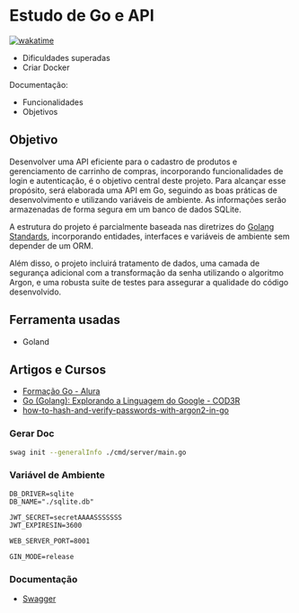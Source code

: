# Estudo de Go e API

[![wakatime](https://wakatime.com/badge/user/d38eb168-6d29-49d2-bed8-f1f729c66217/project/018b3f5e-43e7-49a0-a247-0f3df625c66b.svg)](https://wakatime.com/badge/user/d38eb168-6d29-49d2-bed8-f1f729c66217/project/018b3f5e-43e7-49a0-a247-0f3df625c66b)

- Dificuldades superadas
- Criar Docker

Documentação:

- Funcionalidades
- Objetivos

## Objetivo

Desenvolver uma API eficiente para o cadastro de produtos e gerenciamento de carrinho de compras, incorporando funcionalidades de login e autenticação, é o objetivo central deste projeto. Para alcançar esse propósito, será elaborada uma API em Go, seguindo as boas práticas de desenvolvimento e utilizando variáveis de ambiente. As informações serão armazenadas de forma segura em um banco de dados SQLite.

A estrutura do projeto é parcialmente baseada nas diretrizes do [Golang Standards](https://github.com/golang-standards/project-layout), incorporando entidades, interfaces e variáveis de ambiente sem depender de um ORM.

Além disso, o projeto incluirá tratamento de dados, uma camada de segurança adicional com a transformação da senha utilizando o algoritmo Argon, e uma robusta suite de testes para assegurar a qualidade do código desenvolvido.

## Ferramenta usadas

- Goland

## Artigos e Cursos

- [Formação Go - Alura](https://cursos.alura.com.br/formacao-go)
- [Go (Golang): Explorando a Linguagem do Google - COD3R](https://www.udemy.com/course/curso-go)
- [how-to-hash-and-verify-passwords-with-argon2-in-go](https://www.alexedwards.net/blog/how-to-hash-and-verify-passwords-with-argon2-in-go)


### Gerar Doc
```bash
swag init --generalInfo ./cmd/server/main.go 
```

### Variável de Ambiente
```env
DB_DRIVER=sqlite
DB_NAME="./sqlite.db"

JWT_SECRET=secretAAAASSSSSSS
JWT_EXPIRESIN=3600

WEB_SERVER_PORT=8001

GIN_MODE=release
```

### Documentação
- [Swagger](http://localhost:8001/swagger/index.html)